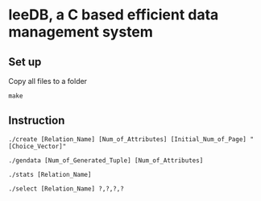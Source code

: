 leeDB, a C based efficient data management system
=================================================

Set up
------
Copy all files to a folder
```
make
```

Instruction
-----------
```
./create [Relation_Name] [Num_of_Attributes] [Initial_Num_of_Page] "[Choice_Vector]"

./gendata [Num_of_Generated_Tuple] [Num_of_Attributes] 

./stats [Relation_Name]

./select [Relation_Name] ?,?,?,?
```
